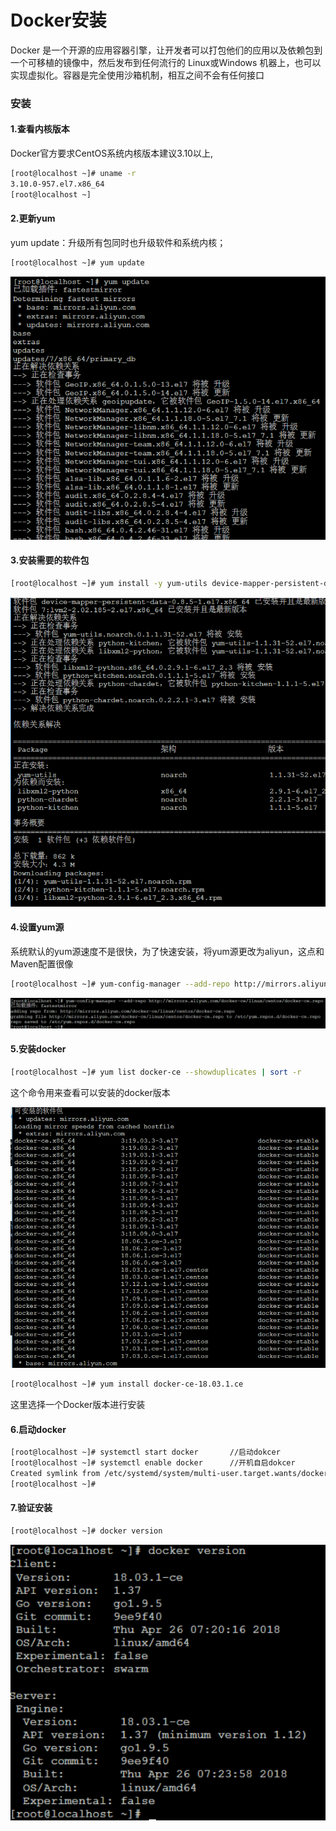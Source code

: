 # Docker安装

 Docker 是一个开源的应用容器引擎，让开发者可以打包他们的应用以及依赖包到一个可移植的镜像中，然后发布到任何流行的 Linux或Windows 机器上，也可以实现虚拟化。容器是完全使用沙箱机制，相互之间不会有任何接口 



### 安装

#### 1.查看内核版本

Docker官方要求CentOS系统内核版本建议3.10以上,

```bash
[root@localhost ~]# uname -r
3.10.0-957.el7.x86_64
[root@localhost ~] 
```

#### 2.更新yum

 yum  update：升级所有包同时也升级软件和系统内核； 

```bash
[root@localhost ~]# yum update
```

![](https://raw.githubusercontent.com/201500317/markdown_upload/master/img/20191012144215.png)

#### 3.安装需要的软件包 

```bash
[root@localhost ~]# yum install -y yum-utils device-mapper-persistent-data lvm2
```

![](https://raw.githubusercontent.com/201500317/markdown_upload/master/img/20191012144741.png)

#### 4.设置yum源

系统默认的yum源速度不是很快，为了快速安装，将yum源更改为aliyun，这点和Maven配置很像

```bash
[root@localhost ~]# yum-config-manager --add-repo http://mirrors.aliyun.com/docker-ce/linux/centos/docker-ce.repo
```

![](https://raw.githubusercontent.com/201500317/markdown_upload/master/img/20191012145846.png)

#### 5.安装docker

```bash
[root@localhost ~]# yum list docker-ce --showduplicates | sort -r
```

这个命令用来查看可以安装的docker版本

![](https://raw.githubusercontent.com/201500317/markdown_upload/master/img/20191012150518.png)

```bash
[root@localhost ~]# yum install docker-ce-18.03.1.ce
```

这里选择一个Docker版本进行安装

#### 6.启动docker

```bash
[root@localhost ~]# systemctl start docker       //启动dokcer
[root@localhost ~]# systemctl enable docker	     //开机自启dokcer
Created symlink from /etc/systemd/system/multi-user.target.wants/docker.service to /usr/lib/systemd/system/docker.service.
[root@localhost ~]# 
```

#### 7.验证安装

```bash
[root@localhost ~]# docker version
```

![](https://raw.githubusercontent.com/201500317/markdown_upload/master/img/20191012151707.png)





















